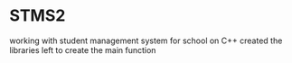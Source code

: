 # STMS2
working with student management system for school on C++
created the libraries
left to create the main function
